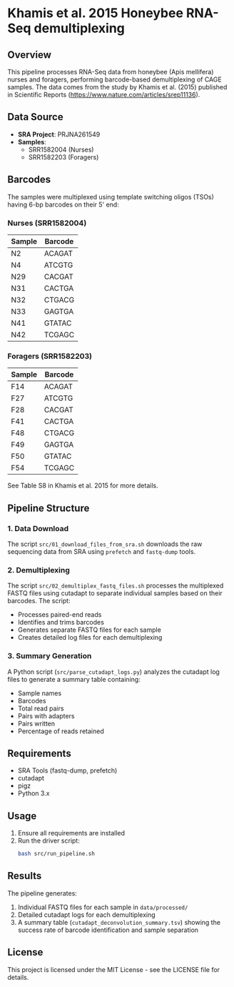 # Khamis et al. 2015 Honeybee RNA-Seq demultiplexing

## Overview
This pipeline processes RNA-Seq data from honeybee (Apis mellifera) nurses and foragers, performing barcode-based demultiplexing of CAGE samples. The data comes from the study by Khamis et al. (2015) published in Scientific Reports (https://www.nature.com/articles/srep11136).

## Data Source
- **SRA Project**: PRJNA261549
- **Samples**:
  - SRR1582004 (Nurses)
  - SRR1582203 (Foragers)

## Barcodes
The samples were multiplexed using template switching oligos (TSOs) having 6-bp barcodes on their 5' end:

### Nurses (SRR1582004)
| Sample | Barcode |
|--------|---------|
| N2     | ACAGAT  |
| N4     | ATCGTG  |
| N29    | CACGAT  |
| N31    | CACTGA  |
| N32    | CTGACG  |
| N33    | GAGTGA  |
| N41    | GTATAC  |
| N42    | TCGAGC  |

### Foragers (SRR1582203)
| Sample | Barcode |
|--------|---------|
| F14    | ACAGAT  |
| F27    | ATCGTG  |
| F28    | CACGAT  |
| F41    | CACTGA  |
| F48    | CTGACG  |
| F49    | GAGTGA  |
| F50    | GTATAC  |
| F54    | TCGAGC  |


See Table S8 in Khamis et al. 2015 for more details.

## Pipeline Structure

### 1. Data Download
The script `src/01_download_files_from_sra.sh` downloads the raw sequencing data from SRA using `prefetch` and `fastq-dump` tools.

### 2. Demultiplexing
The script `src/02_demultiplex_fastq_files.sh` processes the multiplexed FASTQ files using cutadapt to separate individual samples based on their barcodes. The script:
- Processes paired-end reads
- Identifies and trims barcodes
- Generates separate FASTQ files for each sample
- Creates detailed log files for each demultiplexing

### 3. Summary Generation
A Python script (`src/parse_cutadapt_logs.py`) analyzes the cutadapt log files to generate a summary table containing:
- Sample names
- Barcodes
- Total read pairs
- Pairs with adapters
- Pairs written
- Percentage of reads retained

## Requirements
- SRA Tools (fastq-dump, prefetch)
- cutadapt
- pigz
- Python 3.x

## Usage
1. Ensure all requirements are installed
2. Run the driver script:
   ```bash
   bash src/run_pipeline.sh
   ```

## Results
The pipeline generates:
1. Individual FASTQ files for each sample in `data/processed/`
2. Detailed cutadapt logs for each demultiplexing
3. A summary table (`cutadapt_deconvolution_summary.tsv`) showing the success rate of barcode identification and sample separation

## License
This project is licensed under the MIT License - see the LICENSE file for details.